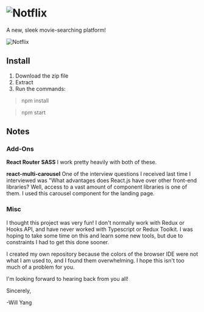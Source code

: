 # ![Notflix](https://i.imgur.com/k6gXY5U.png)

A new, sleek movie-searching platform!

 ![Notflix](https://i.imgur.com/13NIRIb.png)

## Install
1. Download the zip file
2. Extract
3. Run the commands:
>npm install

>npm start

## Notes 

### Add-Ons
**React Router**
**SASS**
I work pretty heavily with both of these.  

**react-multi-carousel**
One of the interview questions I received last time I interviewed was "What advantages does React.js have over other front-end libraries?  Well, access to a vast amount of component libraries is one of them.  I used this carousel component for the landing page.

### Misc

I thought this project was very fun!  I don't normally work with Redux or Hooks API, and have never worked with Typescript or Redux Toolkit.  I was hoping to take some time on this and learn some new tools, but due to constraints I had to get this done sooner.

I created my own repository because the colors of the browser IDE were not what I am used to, and I found them overwhelming.  I hope this isn't too much of a problem for you.

I'm looking forward to hearing back from you all!

Sincerely,

-Will Yang
